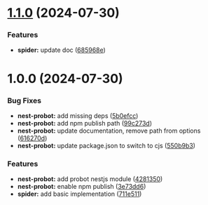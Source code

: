 # [1.1.0](https://github.com/hive-o/libraries/compare/spider-v1.0.0...spider-v1.1.0) (2024-07-30)


### Features

* **spider:** update doc ([685968e](https://github.com/hive-o/libraries/commit/685968eb99f4ffda9314d0b1e2bd9b005edb1f38))

# 1.0.0 (2024-07-30)


### Bug Fixes

* **nest-probot:** add missing deps ([5b0efcc](https://github.com/hive-o/libraries/commit/5b0efccd712168fa7e31e0bf493f9d3b7546a668))
* **nest-probot:** add npm publish path ([99c273d](https://github.com/hive-o/libraries/commit/99c273dd27e6b7f75ca0a82df596ac746e83b7a2))
* **nest-probot:** update documentation, remove path from options ([616270d](https://github.com/hive-o/libraries/commit/616270d62c129678755685568142352ebe1a6a3e))
* **nest-probot:** update package.json to switch to cjs ([550b9b3](https://github.com/hive-o/libraries/commit/550b9b38d677510dd6ffe3d8d23a330ae636c365))


### Features

* **nest-probot:** add probot nestjs module ([4281350](https://github.com/hive-o/libraries/commit/428135004ea8b2ca9eeafdfd48f8e62da6b29e95))
* **nest-probot:** enable npm publish ([3e73dd6](https://github.com/hive-o/libraries/commit/3e73dd6fe55e67cfebe874f054699be1a03f90ba))
* **spider:** add basic implementation ([711e511](https://github.com/hive-o/libraries/commit/711e511cfc22d9c9b1cdb51b05d3a86a2ab3fcd1))
